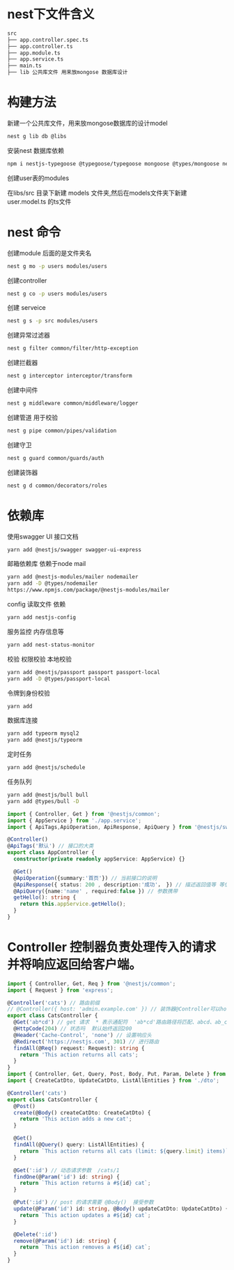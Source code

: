 # nest下文件含义
```sh
src
├── app.controller.spec.ts
├── app.controller.ts
├── app.module.ts
├── app.service.ts
├── main.ts
├── lib 公共库文件 用来放mongose 数据库设计
```

# 构建方法
新建一个公共库文件，用来放mongose数据库的设计model
```sh
nest g lib db @libs
```
 安装nest 数据库依赖
 ```sh
npm i nestjs-typegoose @typegoose/typegoose mongoose @types/mongoose nestjs-mongoose-crud @nestjs/swagger swagger-ui-express
 ```
 创建user表的modules
 <div>在libs/src 目录下新建 models 文件夹,然后在models文件夹下新建 user.model.ts 的ts文件</div>

# nest 命令
 
创建module 后面的是文件夹名 
```sh
nest g mo -p users modules/users
```
创建controller
```sh
nest g co -p users modules/users
```
创建 serveice
```sh
nest g s -p src modules/users
```
创建异常过滤器
```sh
nest g filter common/filter/http-exception
```
创建拦截器
```sh
nest g interceptor interceptor/transform
```
创建中间件
```sh
nest g middleware common/middleware/logger
```
创建管道 用于校验
```sh
nest g pipe common/pipes/validation
```
创建守卫
```sh
nest g guard common/guards/auth
```
创建装饰器
```sh
nest g d common/decorators/roles
```
# 依赖库
使用swagger UI 接口文档
```sh
yarn add @nestjs/swagger swagger-ui-express
```
邮箱依赖库   依赖于node mail
```sh
yarn add @nestjs-modules/mailer nodemailer
yarn add -D @types/nodemailer
https://www.npmjs.com/package/@nestjs-modules/mailer
```
config 读取文件 依赖
```sh
yarn add nestjs-config
```
服务监控  内存信息等
```sh
yarn add nest-status-monitor
```
校验  权限校验  本地校验
```sh
yarn add @nestjs/passport passport passport-local
yarn add -D @types/passport-local
```
令牌到身份校验
```sh
yarn add 
```
数据库连接
```sh
yarn add typeorm mysql2
yarn add @nestjs/typeorm
```
定时任务
```sh
yarn add @nestjs/schedule
```
任务队列
```sh
yarn add @nestjs/bull bull
yarn add @types/bull -D
```
```ts
import { Controller, Get } from '@nestjs/common';
import { AppService } from './app.service';
import { ApiTags,ApiOperation, ApiResponse, ApiQuery } from '@nestjs/swagger';

@Controller()
@ApiTags('默认') // 接口的大类
export class AppController {
  constructor(private readonly appService: AppService) {}

  @Get()
  @ApiOperation({summary:'首页'}) // 当前接口的说明
  @ApiResponse({ status: 200 , description:'成功'， }) // 描述返回值等 等信息
  @ApiQuery({name:'name' , required:false }) // 参数携带
  getHello(): string {
    return this.appService.getHello();
  }
}


```
# Controller 控制器负责处理传入的请求并将响应返回给客户端。

```ts
import { Controller, Get, Req } from '@nestjs/common';
import { Request } from 'express';

@Controller('cats') // 路由前缀
// @Controller({ host: 'admin.example.com' }) // 装饰器@Controller可以host选择要求传入请求的 HTTP 主机匹配某个特定值。
export class CatsController {
  @Get('ab*cd') // get 请求  * 表示通配符  'ab*cd'路由路径将匹配、abcd、ab_cd等abecd。
  @HttpCode(204) // 状态吗  默认始终返回200 
  @Header('Cache-Control', 'none') // 设置响应头
  @Redirect('https://nestjs.com', 301) // 进行路由
  findAll(@Req() request: Request): string {
    return 'This action returns all cats';
  }
}
import { Controller, Get, Query, Post, Body, Put, Param, Delete } from '@nestjs/common';
import { CreateCatDto, UpdateCatDto, ListAllEntities } from './dto';

@Controller('cats')
export class CatsController {
  @Post()
  create(@Body() createCatDto: CreateCatDto) {
    return 'This action adds a new cat';
  }

  @Get()
  findAll(@Query() query: ListAllEntities) {
    return `This action returns all cats (limit: ${query.limit} items)`;
  }

  @Get(':id') // 动态请求参数  /cats/1
  findOne(@Param('id') id: string) {
    return `This action returns a #${id} cat`;
  }

  @Put(':id') // post 的请求需要 @Body()  接受参数
  update(@Param('id') id: string, @Body() updateCatDto: UpdateCatDto) {
    return `This action updates a #${id} cat`;
  }

  @Delete(':id')
  remove(@Param('id') id: string) {
    return `This action removes a #${id} cat`;
  }
}
```